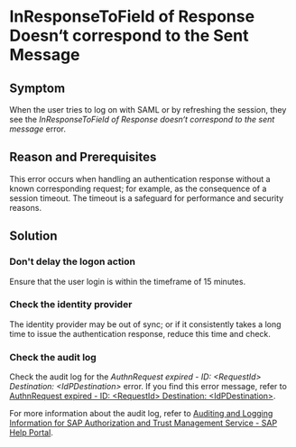 <!-- loioe73f40d4dc1347c9ae0533cc5df22921 -->

# InResponseToField of Response Doesn‘t correspond to the Sent Message



## Symptom

When the user tries to log on with SAML or by refreshing the session, they see the *InResponseToField of Response doesn‘t correspond to the sent message* error.



## Reason and Prerequisites

This error occurs when handling an authentication response without a known corresponding request; for example, as the consequence of a session timeout. The timeout is a safeguard for performance and security reasons.



## Solution



### Don't delay the logon action

Ensure that the user login is within the timeframe of 15 minutes.



### Check the identity provider

The identity provider may be out of sync; or if it consistently takes a long time to issue the authentication response, reduce this time and check.



### Check the audit log

Check the audit log for the *AuthnRequest expired - ID: <RequestId\> Destination: <IdPDestination\>* error. If you find this error message, refer to [AuthnRequest expired - ID: <RequestId\> Destination: <IdPDestination\>](authnrequest-expired-id-requestid-destination-idpdestination-01aee78.md).

For more information about the audit log, refer to [Auditing and Logging Information for SAP Authorization and Trust Management Service - SAP Help Portal](https://help.sap.com/docs/BTP/65de2977205c403bbc107264b8eccf4b/d8f4b7c7298a422183beddb4ad47c108.html).

